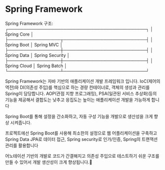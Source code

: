 # Spring Framework

Spring Framework 구조:
┌─────────────────────────────────────────────┐
│                Spring Core                  │
├─────────────────┬───────────────────────────┤
│   Spring Boot   │         Spring MVC        │
├─────────────────┼───────────────────────────┤
│   Spring Data   │       Spring Security     │
├─────────────────┼───────────────────────────┤
│   Spring Cloud  │         Spring Batch      │
└─────────────────┴───────────────────────────┘

Spring Framework는 자바 기반의 애플리케이션 개발 프레임워크 입니다.
IoC(제어의 역전)와 DI(의존성 주입)를 핵심으로 하는 경량 컨테이너로, 객체의 생성과 관리를 Spring이 담당합니다.
AOP(관점 지향 프로그래밍), PSA(일관된 서비스 추상화)등의 기능을 제공해서 결합도는 낮추고 응집도는 높이는 애플리케이션 개발을 가능하게 합니다

Spring Boot를 통해 설정을 간소화하고, 자동 구성 기능을 개발으로 생산성을 크게 향상 시켜줍니다.

프로젝트에선 Spring Boot를 사용해 최소한의 설정으로 웹 어플리케이션을 구축하고
Spring Data JPA로 데이터 접근, Spring security로 인가/인증, Spring의 트랜잭션 관리를 활용합니다

어노테이션 기반의 개발로 코드가 간결해지고 의존성 주입으로 테스트하기 쉬운 구조를 만들 수 있어서 개발 생산성이 크게 향상됩니다.